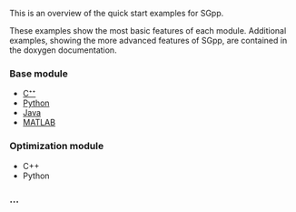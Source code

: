 This is an overview of the quick start examples for SGpp.

These examples show the most basic features of each module. Additional examples, showing the more advanced features of SGpp, are contained in the doxygen documentation.

### Base module
* [C⁺⁺](https://github.com/SGpp/SGpp/wiki/Base-quick-start-(C%E2%81%BA%E2%81%BA))
* [Python](https://github.com/SGpp/SGpp/wiki/Base-quick-start-(Python))
* [Java](https://github.com/SGpp/SGpp/wiki/Base-quick-start-(Java))
* [MATLAB](https://github.com/SGpp/SGpp/wiki/Base-quick-start-(MATLAB))

### Optimization module
* C++
* Python

### ...


